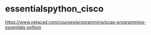 # essentialspython_cisco
https://www.netacad.com/courses/programming/pcap-programming-essentials-python
